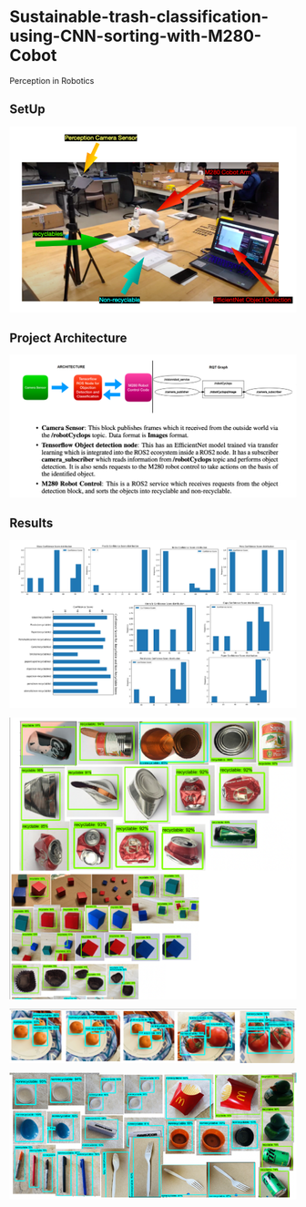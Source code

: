 # Sustainable-trash-classification-using-CNN-sorting-with-M280-Cobot
Perception in Robotics


## SetUp
![Experimental Setup](https://github.com/Dherya27/Sustainable-trash-classification-using-CNN-sorting-with-M280-Cobot/blob/main/Screenshot%202023-05-05%20at%2012.13.59%20AM.png)




## Project Architecture
![Project Architecture](https://github.com/Dherya27/Sustainable-trash-classification-using-CNN-sorting-with-M280-Cobot/blob/main/Screenshot%202023-05-05%20at%2012.19.42%20AM.png)


## Results
![statistical results](https://github.com/Dherya27/Sustainable-trash-classification-using-CNN-sorting-with-M280-Cobot/blob/main/Screenshot%202023-05-05%20at%2012.20.31%20AM.png)

![Detection](https://github.com/Dherya27/Sustainable-trash-classification-using-CNN-sorting-with-M280-Cobot/blob/main/Screenshot%202023-05-05%20at%2012.17.47%20AM.png)

![Detection1](https://github.com/Dherya27/Sustainable-trash-classification-using-CNN-sorting-with-M280-Cobot/blob/main/Screenshot%202023-05-05%20at%2012.59.13%20AM.png)

![Detection2](https://github.com/Dherya27/Sustainable-trash-classification-using-CNN-sorting-with-M280-Cobot/blob/main/Screenshot%202023-05-05%20at%2012.59.58%20AM.png)




##
